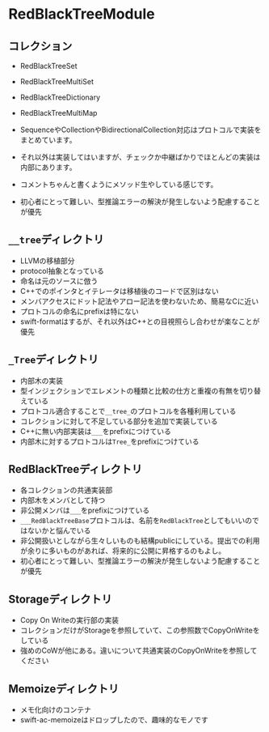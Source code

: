 # RedBlackTreeModule

## コレクション

- RedBlackTreeSet
- RedBlackTreeMultiSet
- RedBlackTreeDictionary
- RedBlackTreeMultiMap

- SequenceやCollectionやBidirectionalCollection対応はプロトコルで実装をまとめています。
- それ以外は実装してはいますが、チェックか中継ばかりでほとんどの実装は内部にあります。
- コメントちゃんと書くようにメソッド生やしている感じです。
- 初心者にとって難しい、型推論エラーの解決が発生しないよう配慮することが優先

## `__tree`ディレクトリ

- LLVMの移植部分
- protocol抽象となっている
- 命名は元のソースに倣う
- C++でのポインタとイテレータは移植後のコードで区別はない
- メンバアクセスにドット記法やアロー記法を使わないため、簡易なCに近い
- プロトコルの命名にprefixは特にない
- swift-formatはするが、それ以外はC++との目視照らし合わせが楽なことが優先

## `_Tree`ディレクトリ

- 内部木の実装
- 型インジェクションでエレメントの種類と比較の仕方と重複の有無を切り替えている
- プロトコル適合することで`__tree_`のプロトコルを各種利用している
- コレクションに対して不足している部分を追加で実装している
- C++に無い内部実装は`___`をprefixにつけている
- 内部木に対するプロトコルは`Tree_`をprefixにつけている

## RedBlackTreeディレクトリ

- 各コレクションの共通実装部
- 内部木をメンバとして持つ
- 非公開メンバは`___`をprefixにつけている
- `___RedBlackTreeBase`プロトコルは、名前を`RedBlackTree`としてもいいのではないかと悩んでいる
- 非公開扱いとしながら生々しいものも結構publicにしている。提出での利用が余りに多いものがあれば、将来的に公開に昇格するのもよし。
- 初心者にとって難しい、型推論エラーの解決が発生しないよう配慮することが優先

## Storageディレクトリ

- Copy On Writeの実行部の実装
- コレクションだけがStorageを参照していて、この参照数でCopyOnWriteをしている
- 強めのCoWが他にある。違いについて共通実装のCopyOnWriteを参照してください

## Memoizeディレクトリ

- メモ化向けのコンテナ
- swift-ac-memoizeはドロップしたので、趣味的なモノです
